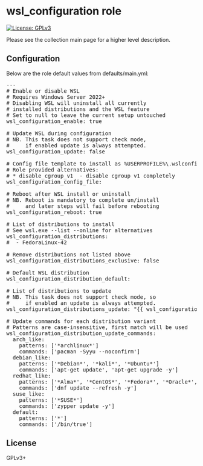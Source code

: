 # wsl_configuration role

[![License: GPLv3](https://img.shields.io/badge/license-GPLv3-brightgreen.svg)](https://www.gnu.org/licenses/gpl-3.0)

Please see the collection main page for a higher level description.

## Configuration

Below are the role default values from defaults/main.yml:

<pre>
---
# Enable or disable WSL
# Requires Windows Server 2022+
# Disabling WSL will uninstall all currently
# installed distributions and the WSL feature
# Set to null to leave the current setup untouched
wsl_configuration_enable: true

# Update WSL during configuration
# NB. This task does not support check mode,
#     if enabled update is always attempted.
wsl_configuration_update: false

# Config file template to install as %USERPROFILE%\.wslconfig
# Role provided alternatives:
# * disable_cgroup_v1  - disable cgroup v1 completely
wsl_configuration_config_file:

# Reboot after WSL install or uninstall
# NB. Reboot is mandatory to complete un/install
#     and later steps will fail before rebooting
wsl_configuration_reboot: true

# List of distributions to install
# See wsl.exe --list --online for alternatives
wsl_configuration_distributions:
#  - FedoraLinux-42

# Remove distributions not listed above
wsl_configuration_distributions_exclusive: false

# Default WSL distribution
wsl_configuration_distribution_default:

# List of distributions to update
# NB. This task does not support check mode, so
#     if enabled an update is always attempted.
wsl_configuration_distributions_update: "{{ wsl_configuration_distributions }}"

# Update commands for each distribution variant
# Patterns are case-insensitive, first match will be used
wsl_configuration_distribution_update_commands:
  arch_like:
    patterns: ['*archlinux*']
    commands: ['pacman -Syyu --noconfirm']
  debian_like:
    patterns: ['*Debian*', '*kali*', '*Ubuntu*']
    commands: ['apt-get update', 'apt-get upgrade -y']
  redhat_like:
    patterns: ['*Alma*', '*CentOS*', '*Fedora*', '*Oracle*', '*podman*', '*RHEL*']
    commands: ['dnf update --refresh -y']
  suse_like:
    patterns: ['*SUSE*']
    commands: ['zypper update -y']
  default:
    patterns: ['*']
    commands: ['/bin/true']
</pre>

## License

GPLv3+
